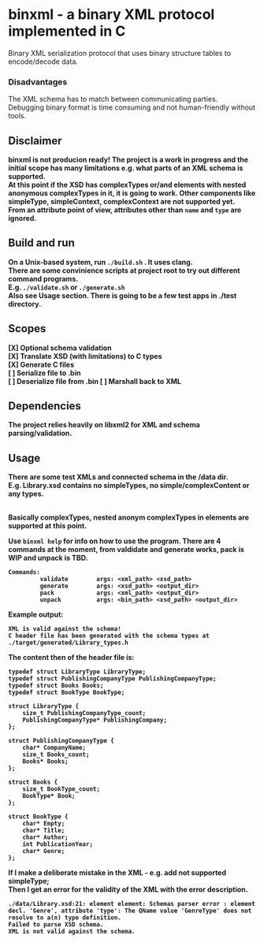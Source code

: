 # binxml - a binary XML protocol implemented in C

Binary XML serialization protocol that uses binary structure tables to encode/decode data. <br> 


### Disadvantages
The XML schema has to match between communicating parties. <br> 
Debugging binary format is time consuming and not human-friendly without tools. <br>

## Disclaimer
<strong>binxml is not producion ready!<strong>
The project is a work in progress and the initial scope has many limitations e.g. what parts of an XML schema is supported. <br>
At this point if the XSD has complexTypes or/and elements with nested anonymous complexTypes in it, it is going to work. Other components like simpleType, simpleContext, complexContext  are not supported yet. <br>
From an attribute point of view, attributes other than ```name``` and ```type``` are ignored.

## Build and run
On a Unix-based system, run ```./build.sh``` . It uses clang. <br> 
There are some convinience scripts at project root to try out different command programs. <br> 
E.g. ```./validate.sh``` or ```./generate.sh``` <br>
Also see Usage section.
There is going to be a few test apps in ./test directory.

## Scopes

[X] Optional schema validation <br>
[X] Translate XSD (with limitations) to C types <br>
[X] Generate C files <br>
[ ] Serialize file to .bin <br>
[ ] Deserialize file from .bin 
[ ] Marshall back to XML <br>

## Dependencies

The project relies heavily on libxml2 for XML and schema parsing/validation.

## Usage

There are some test XMLs and connected schema in the /data dir. <br>
E.g. Library.xsd contains no simpleTypes, no simple/complexContent or any types.<br>
<br>

Basically complexTypes, nested anonym complexTypes in elements are supported at this point.<br>

Use ```binxml help``` for info on how to use the program. 
There are 4 commands at the moment, from valdidate and generate works, pack is WIP and unpack is TBD.

```
Commands:
         validate        args: <xml_path> <xsd_path>
         generate        args: <xsd_path> <output_dir>
         pack            args: <xml_path> <output_dir>
         unpack          args: <bin_path> <xsd_path> <output_dir>
```
Example output: <br>

```
XML is valid against the schema!
C header file has been generated with the schema types at ./target/generated/Library_types.h
```

The content then of the header file is: <br>

```
typedef struct LibraryType LibraryType;
typedef struct PublishingCompanyType PublishingCompanyType;
typedef struct Books Books;
typedef struct BookType BookType;

struct LibraryType {
	size_t PublishingCompanyType_count;
	PublishingCompanyType* PublishingCompany;
};

struct PublishingCompanyType {
	char* CompanyName;
	size_t Books_count;
	Books* Books;
};

struct Books {
	size_t BookType_count;
	BookType* Book;
};

struct BookType {
	char* Empty;
	char* Title;
	char* Author;
	int PublicationYear;
	char* Genre;
};
```

If I make a deliberate mistake in the XML - e.g. add not supported simpleType; <br>
Then I get an error for the validity of the XML with the error description.  <br>

```
./data/Library.xsd:21: element element: Schemas parser error : element decl. 'Genre', attribute 'type': The QName value 'GenreType' does not resolve to a(n) type definition.
Failed to parse XSD schema.
XML is not valid against the schema.
```
